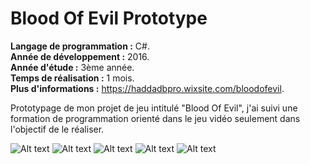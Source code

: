 # Blood Of Evil Prototype
**Langage de programmation :** C#.</br>
**Année de développement :** 2016.</br>
**Année d'étude :** 3ème année.</br>
**Temps de réalisation :** 1 mois.</br>
**Plus d'informations :** https://haddadbpro.wixsite.com/bloodofevil.

Prototypage de mon projet de jeu intitulé "Blood Of Evil", j'ai suivi une formation de programmation orienté dans le jeu vidéo seulement dans l'objectif de le réaliser.

![Alt text](http://i.imgur.com/1xOHdz8.jpg "Image en jeu.")
![Alt text](http://i.imgur.com/wmx5t6i.png "Animator du joueur.")
![Alt text](http://i.imgur.com/yGbcyqY.png "Le menu principal et ses sous menus.")
![Alt text](http://i.imgur.com/Avqs0am.jpg "Le menu d'édition des attributs et d'édition de fichier de langage.")
![Alt text](http://i.imgur.com/sCmyHzt.jpg "Arborescence de fichiers des scripts de l'application (370 scripts).")
